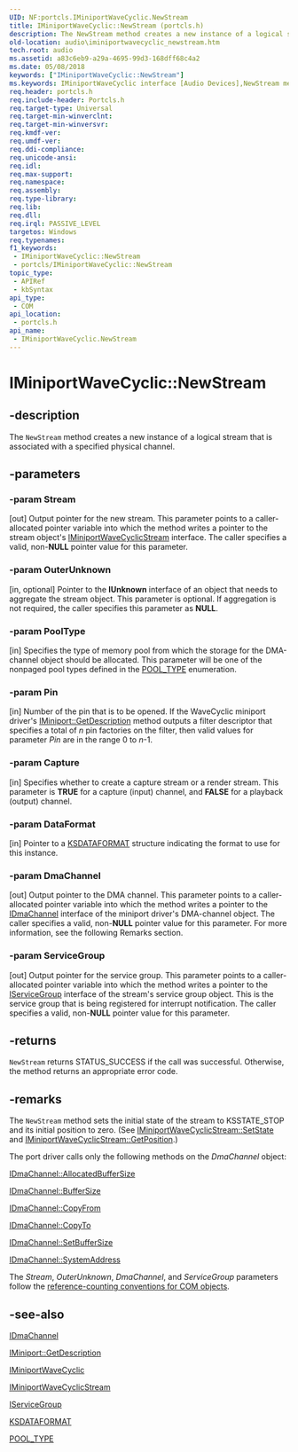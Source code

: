 ```yaml
---
UID: NF:portcls.IMiniportWaveCyclic.NewStream
title: IMiniportWaveCyclic::NewStream (portcls.h)
description: The NewStream method creates a new instance of a logical stream that is associated with a specified physical channel.
old-location: audio\iminiportwavecyclic_newstream.htm
tech.root: audio
ms.assetid: a83c6eb9-a29a-4695-99d3-168dff68c4a2
ms.date: 05/08/2018
keywords: ["IMiniportWaveCyclic::NewStream"]
ms.keywords: IMiniportWaveCyclic interface [Audio Devices],NewStream method, IMiniportWaveCyclic.NewStream, IMiniportWaveCyclic::NewStream, NewStream, NewStream method [Audio Devices], NewStream method [Audio Devices],IMiniportWaveCyclic interface, audio.iminiportwavecyclic_newstream, audmp-routines_eb476e18-bd94-4665-a3df-3e95f91e1c5b.xml, portcls/IMiniportWaveCyclic::NewStream
req.header: portcls.h
req.include-header: Portcls.h
req.target-type: Universal
req.target-min-winverclnt: 
req.target-min-winversvr: 
req.kmdf-ver: 
req.umdf-ver: 
req.ddi-compliance: 
req.unicode-ansi: 
req.idl: 
req.max-support: 
req.namespace: 
req.assembly: 
req.type-library: 
req.lib: 
req.dll: 
req.irql: PASSIVE_LEVEL
targetos: Windows
req.typenames: 
f1_keywords:
 - IMiniportWaveCyclic::NewStream
 - portcls/IMiniportWaveCyclic::NewStream
topic_type:
 - APIRef
 - kbSyntax
api_type:
 - COM
api_location:
 - portcls.h
api_name:
 - IMiniportWaveCyclic.NewStream
---
```


# IMiniportWaveCyclic::NewStream


## -description

The <code>NewStream</code> method creates a new instance of a logical stream that is associated with a specified physical channel.

## -parameters

### -param Stream 

[out]
Output pointer for the new stream. This parameter points to a caller-allocated pointer variable into which the method writes a pointer to the stream object's <a href="https://docs.microsoft.com/windows-hardware/drivers/ddi/portcls/nn-portcls-iminiportwavecyclicstream">IMiniportWaveCyclicStream</a> interface. The caller specifies a valid, non-<b>NULL</b> pointer value for this parameter.

### -param OuterUnknown 

[in, optional]
Pointer to the <b>IUnknown</b> interface of an object that needs to aggregate the stream object. This parameter is optional. If aggregation is not required, the caller specifies this parameter as <b>NULL</b>.

### -param PoolType 

[in]
Specifies the type of memory pool from which the storage for the DMA-channel object should be allocated. This parameter will be one of the nonpaged pool types defined in the <a href="https://docs.microsoft.com/windows-hardware/drivers/ddi/wdm/ne-wdm-_pool_type">POOL_TYPE</a> enumeration.

### -param Pin 

[in]
Number of the pin that is to be opened. If the WaveCyclic miniport driver's <a href="https://docs.microsoft.com/windows-hardware/drivers/ddi/portcls/nf-portcls-iminiport-getdescription">IMiniport::GetDescription</a> method outputs a filter descriptor that specifies a total of <i>n</i> pin factories on the filter, then valid values for parameter <i>Pin</i> are in the range 0 to <i>n</i>-1.

### -param Capture 

[in]
Specifies whether to create a capture stream or a render stream. This parameter is <b>TRUE</b> for a capture (input) channel, and <b>FALSE</b> for a playback (output) channel.

### -param DataFormat 

[in]
Pointer to a <a href="https://docs.microsoft.com/windows-hardware/drivers/ddi/ks/ns-ks-ksdataformat">KSDATAFORMAT</a> structure indicating the format to use for this instance.

### -param DmaChannel 

[out]
Output pointer to the DMA channel. This parameter points to a caller-allocated pointer variable into which the method writes a pointer to the <a href="https://docs.microsoft.com/windows-hardware/drivers/ddi/portcls/nn-portcls-idmachannel">IDmaChannel</a> interface of the miniport driver's DMA-channel object. The caller specifies a valid, non-<b>NULL</b> pointer value for this parameter. For more information, see the following Remarks section.

### -param ServiceGroup 

[out]
Output pointer for the service group. This parameter points to a caller-allocated pointer variable into which the method writes a pointer to the <a href="https://docs.microsoft.com/windows-hardware/drivers/ddi/portcls/nn-portcls-iservicegroup">IServiceGroup</a> interface of the stream's service group object. This is the service group that is being registered for interrupt notification. The caller specifies a valid, non-<b>NULL</b> pointer value for this parameter.

## -returns

<code>NewStream</code> returns STATUS_SUCCESS if the call was successful. Otherwise, the method returns an appropriate error code.

## -remarks

The <code>NewStream</code> method sets the initial state of the stream to KSSTATE_STOP and its initial position to zero. (See <a href="https://docs.microsoft.com/windows-hardware/drivers/ddi/portcls/nf-portcls-iminiportwavecyclicstream-setstate">IMiniportWaveCyclicStream::SetState</a> and <a href="https://docs.microsoft.com/windows-hardware/drivers/ddi/portcls/nf-portcls-iminiportwavecyclicstream-getposition">IMiniportWaveCyclicStream::GetPosition</a>.)

The port driver calls only the following methods on the <i>DmaChannel</i> object:


<a href="https://docs.microsoft.com/windows-hardware/drivers/ddi/portcls/nf-portcls-idmachannel-allocatedbuffersize">IDmaChannel::AllocatedBufferSize</a>



<a href="https://docs.microsoft.com/windows-hardware/drivers/ddi/portcls/nf-portcls-idmachannel-buffersize">IDmaChannel::BufferSize</a>



<a href="https://docs.microsoft.com/windows-hardware/drivers/ddi/portcls/nf-portcls-idmachannel-copyfrom">IDmaChannel::CopyFrom</a>



<a href="https://docs.microsoft.com/windows-hardware/drivers/ddi/portcls/nf-portcls-idmachannel-copyto">IDmaChannel::CopyTo</a>



<a href="https://docs.microsoft.com/windows-hardware/drivers/ddi/portcls/nf-portcls-idmachannel-setbuffersize">IDmaChannel::SetBufferSize</a>



<a href="https://docs.microsoft.com/windows-hardware/drivers/ddi/portcls/nf-portcls-idmachannel-systemaddress">IDmaChannel::SystemAddress</a>


The <i>Stream</i>, <i>OuterUnknown</i>, <i>DmaChannel</i>, and <i>ServiceGroup</i> parameters follow the <a href="https://docs.microsoft.com/windows-hardware/drivers/audio/reference-counting-conventions-for-com-objects">reference-counting conventions for COM objects</a>.

## -see-also

<a href="https://docs.microsoft.com/windows-hardware/drivers/ddi/portcls/nn-portcls-idmachannel">IDmaChannel</a>



<a href="https://docs.microsoft.com/windows-hardware/drivers/ddi/portcls/nf-portcls-iminiport-getdescription">IMiniport::GetDescription</a>



<a href="https://docs.microsoft.com/windows-hardware/drivers/ddi/portcls/nn-portcls-iminiportwavecyclic">IMiniportWaveCyclic</a>



<a href="https://docs.microsoft.com/windows-hardware/drivers/ddi/portcls/nn-portcls-iminiportwavecyclicstream">IMiniportWaveCyclicStream</a>



<a href="https://docs.microsoft.com/windows-hardware/drivers/ddi/portcls/nn-portcls-iservicegroup">IServiceGroup</a>



<a href="https://docs.microsoft.com/windows-hardware/drivers/ddi/ks/ns-ks-ksdataformat">KSDATAFORMAT</a>



<a href="https://docs.microsoft.com/windows-hardware/drivers/ddi/wdm/ne-wdm-_pool_type">POOL_TYPE</a>

